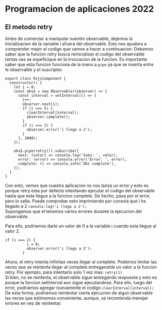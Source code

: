 # Programacion de aplicaciones 2022

## El metodo retry

Antes de comenzar a manipular nuestro observable, dejemos la inicializacion de la variable i afuera del observable. Esto nos ayudara a comprender mejor el codigo que vamos a hacer a continuacion.
Debemos saber que la funcion retry busca reinicializar el codigo del observable tantas ves se espeficique en la invocacion de la funcion. Es importante saber que esta funcion funciona de la mano a `pipe` ya que se inserta entre le observable y el suscriptor.

```
export class RxjsComponent {
  constructor() {
    let i = 0;
    const obs$ = new Observable((observer) => {
      const interval = setInterval(() => {
        i++;
        observer.next(i);
        if (i === 5) {
          clearInterval(interval);
          observer.complete();
        }
        if (i === 2) {
          observer.error('i llego a 2');
        }
      }, 1000);
    });

    obs$.pipe(retry()).subscribe({
      next: (valor) => console.log('Subs: ', valor),
      error: (error) => console.error('Error: ', error),
      complete: () => console.info('Obs complete'),
    });
  }
}
```

Con esto, vemos que nuestra aplicacion no nos lanza un error y esto es porque retry esta por defecto intentando ejecutar el codigo del observable hasta que este llegue a la funcion complete. De hecho, pasa por el error, pero lo salta. Puede comprobar esto imprimiendo por consola que i ha llegado a 2 `console.log('i llego a 2');`  
Supongamos que el tenemos varios errores durante la ejecucion del observable.

Para ello, podriamos darle un valor de 0 a la variable i cuando esta llegue al valor 2.

```
if (i === 2) {
          i = 0;
          observer.error('i llego a 2');
        }
```

Ahora, el retry intenta infinitas veces llegar al complete. Podemos limitar las veces que se reintenta llegar al complete entregandole un valor a la funcion retry. Por ejemplo, para intentarlo solo 1 vez mas: `retry(1)`  
Si bien, no se reintenta, el observable sigue entregando respuesta y esto es porque la funcion setInterval aun sigue ejecutandose. Para ello, luego del error, podriamos agregar nuevamente el codigo `clearInterval(interval);`
De esta forma, podriamos reintentar cierta ejecucion de algun observable las veces que estimemos conveniente, aunque, se recomienda manejar errores en vez de reintentar.
